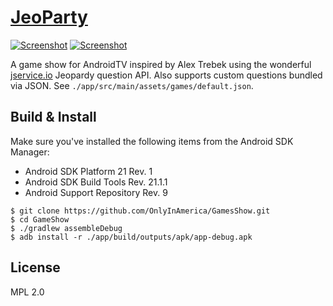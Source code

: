 # [JeoParty](https://github.com/OnlyInAmerica/Gameshow)

[![Screenshot](http://i.imgur.com/vZXd34N.jpg)](http://i.imgur.com/vZXd34N.jpg)
[![Screenshot](http://i.imgur.com/e4aJZZh.jpg)](http://i.imgur.com/e4aJZZh.jpg)


A game show for AndroidTV inspired by Alex Trebek using the wonderful [jservice.io](http://jservice.io/) Jeopardy question API.
Also supports custom questions bundled via JSON. See `./app/src/main/assets/games/default.json`.

## Build & Install

Make sure you've installed the following items from the Android SDK Manager:

+ Android SDK Platform 21 Rev. 1
+ Android SDK Build Tools Rev. 21.1.1
+ Android Support Repository Rev. 9

```
$ git clone https://github.com/OnlyInAmerica/GamesShow.git
$ cd GameShow
$ ./gradlew assembleDebug
$ adb install -r ./app/build/outputs/apk/app-debug.apk
```

## License

MPL 2.0